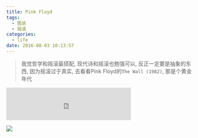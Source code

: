 ```yaml
---
title: Pink Floyd
tags:
  - 图说
  - 摇滚
categories:
  - life
date: 2016-08-03 10:13:57
---
```

> 我觉哲学和摇滚最搭配, 现代诗和摇滚也勉强可以, 反正一定要是抽象的东西, 因为摇滚过于真实, 去看看Pink Floyd的`The Wall (1982)`, 那是个黄金年代

<!--more-->

<iframe frameborder="no" border="0" marginwidth="0" marginheight="0" width=330 height=86 src="http://music.163.com/outchain/player?type=2&id=4237832&auto=0&height=66"></iframe>

![](/img/Pink-Floyd/pink.jpg)